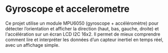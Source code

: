 # Gyroscope et accelerometre
Ce projet utilise un module MPU6050 (gyroscope + accéléromètre) pour détecter l’orientation et afficher la direction (haut, bas, gauche, droite) et l'accélération sur un écran LCD I2C 16x2. Il permet de mieux comprendre comment lire et interpréter les données d’un capteur inertiel en temps réel, avec un affichage simple.
